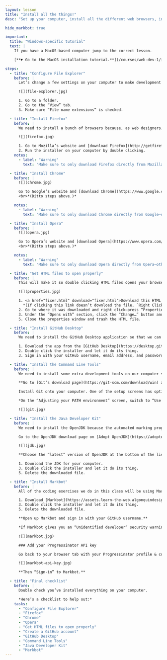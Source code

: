 ```yaml
---
layout: lesson
title: "Install all the things!"
desc: "Set up your computer, install all the different web browsers, install a code editor, and set up GitHub Desktop."

hide_markbot: true

important:
  title: "Windows-specific tutorial"
  text: |
    If you have a MacOS-based computer jump to the correct lesson.

    [**☛ Go to the MacOS installation tutorial.**](/courses/web-dev-1/install-all-the-things/)

steps:
  - title: "Configure File Explorer"
    before: |
      Let’s change a few settings on your computer to make development life easier.

      ![](file-explorer.jpg)

      1. Go to a folder.
      2. Go to the “View” tab.
      3. Make sure “File name extensions” is checked.

  - title: "Install Firefox"
    before: |
      We need to install a bunch of browsers because, as web designers, we don’t know what browser someone will be using—so we need to test our websites in all of them.

      ![](firefox.jpg)

      1. Go to Mozilla’s website and [download Firefox](http://getfirefox.com/).
      2. Run the installer on your computer by double clicking.
    notes:
      - label: "Warning"
        text: "Make sure to only download Firefox directly from Mozilla—other websites may inject malware."

  - title: "Install Chrome"
    before: |
      ![](chrome.jpg)

      Go to Google’s website and [download Chrome](https://www.google.com/chrome/).
      <br>*(Ditto steps above.)*

    notes:
      - label: "Warning"
        text: "Make sure to only download Chrome directly from Google—other websites may inject malware."

  - title: "Install Opera"
    before: |
      ![](opera.jpg)

      Go to Opera’s website and [download Opera](https://www.opera.com/).
      <br>*(Ditto steps above.)*

    notes:
      - label: "Warning"
        text: "Make sure to only download Opera directly from Opera—other websites may inject malware."

  - title: "Get HTML files to open properly"
    before: |
      This will make it so double clicking HTML files opens your browser instead of a code editor.

      ![](properties.jpg)

      1. <a href="fixer.html" download="fixer.html">Download this HTML file.</a>
        *(If clicking this link doesn’t download the file, `Right Click > Download Linked File`.)*
      2. Go to where it was downloaded and right click—press “Properties”.
      3. Under the “Opens with” section, click the “Change…” button and set it to “Firefox” or “Chrome”.
      5. Close the properties window and trash the HTML file.

  - title: "Install GitHub Desktop"
    before: |
      We need to install the GitHub Desktop application so that we can manage and upload our code to GitHub.

      1. Download the app from the [GitHub Desktop](https://desktop.github.com/) website.
      2. Double click the installer and let it do its thing.
      3. Sign in with your GitHub username, email address, and password.

  - title: "Install the Command Line Tools"
    before: |
      We need to install some extra development tools on our computer so Markbot can work well.

      **Go to [Git’s download page](https://git-scm.com/download/win) and download the Windows version.**

      Install Git onto your computer. One of the setup screens has options we have to change.

      *On the “Adjusting your PATH environment” screen, switch to “Use Git from the Windows Command Prompt”.*

      ![](git.jpg)

  - title: "Install the Java Developer Kit"
    before: |
      We need to install the OpenJDK because the automated marking program, Markbot, needs access to Java for performing some of it’s tasks.

      Go to the OpenJDK download page on [Adopt OpenJDK](https://adoptopenjdk.net/) website.

      ![](jdk.jpg)

      **Choose the “latest” version of OpenJDK at the bottom of the list.**

      1. Download the JDK for your computer.
      3. Double click the installer and let it do its thing.
      5. Delete the downloaded file.

  - title: "Install Markbot"
    before: |
      All of the coding exercises we do in this class will be using Markbot to automatically grade your work. So, we need to set that up.

      1. Download [Markbot](https://assets.learn-the-web.algonquindesign.ca/markbot/Markbot%20Setup.exe). (*or [Markbot for Mac](https://assets.learn-the-web.algonquindesign.ca/markbot/Install%20Markbot.dmg)*)
      3. Double click the installer and let it do its thing.
      5. Delete the downloaded file.

      **Open up Markbot and sign in with your GitHub username.**

      *If Markbot gives you an “Unidentified developer” security warning—click the “More info” link and press “Run anyways”.*

      ![](markbot.jpg)

      ### Add your Progressinator API key

      Go back to your browser tab with your Progressinator profile & copy & paste the API key into Markbot:

      ![](markbot-api-key.jpg)

      **Then “Sign-in” to Markbot.**

  - title: "Final checklist"
    before: |
      Double check you’ve installed everything on your computer.

      *Here’s a checklist to help out:*
    tasks:
      - "Configure File Explorer"
      - "Firefox"
      - "Chrome"
      - "Opera"
      - "Get HTML files to open properly"
      - "Create a GitHub account"
      - "GitHub Desktop"
      - "Command Line Tools"
      - "Java Developer Kit"
      - "Markbot"
---
```

